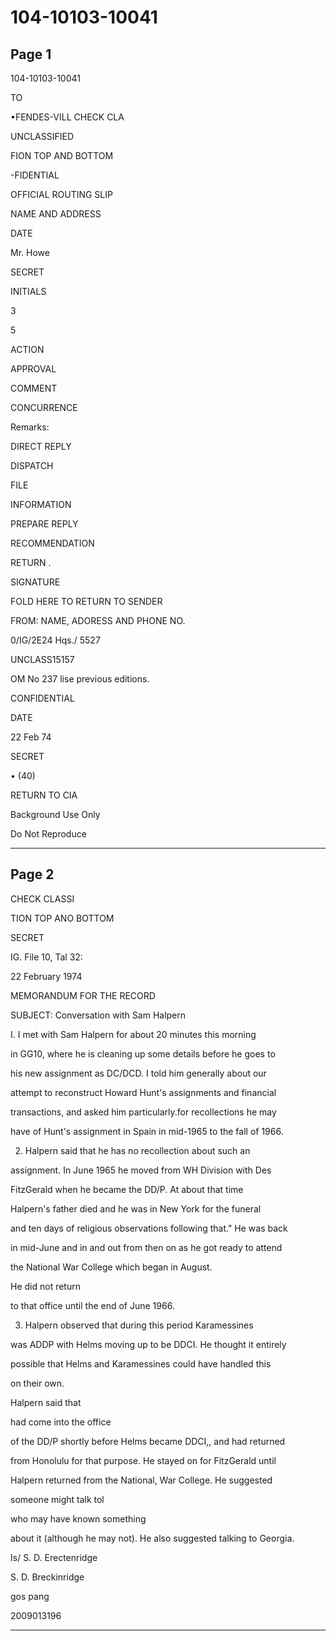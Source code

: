 # 104-10103-10041

## Page 1

104-10103-10041

TO

•FENDES-VILL CHECK CLA

UNCLASSIFIED

FION TOP AND BOTTOM

-FIDENTIAL

OFFICIAL ROUTING SLIP

NAME AND ADDRESS

DATE

Mr. Howe

SECRET

INITIALS

3

5

ACTION

APPROVAL

COMMENT

CONCURRENCE

Remarks:

DIRECT REPLY

DISPATCH

FILE

INFORMATION

PREPARE REPLY

RECOMMENDATION

RETURN .

SIGNATURE

FOLD HERE TO RETURN TO SENDER

FROM: NAME, ADORESS AND PHONE NO.

0/IG/2E24 Hqs./ 5527

UNCLASS15157

OM No 237 lise previous editions.

CONFIDENTIAL

DATE

22 Feb 74

SECRET

• (40)

RETURN TO CIA

Background Use Only

Do Not Reproduce

---

## Page 2

CHECK CLASSI

TION TOP ANO BOTTOM

SECRET

IG. File 10, Tal 32:

22 February 1974

MEMORANDUM FOR THE RECORD

SUBJECT: Conversation with Sam Halpern

I. I met with Sam Halpern for about 20 minutes this morning

in GG10, where he is cleaning up some details before he goes to

his new assignment as DC/DCD. I told him generally about our

attempt to reconstruct Howard Hunt's assignments and financial

transactions, and asked him particularly.for recollections he may

have of Hunt's assignment in Spain in mid-1965 to the fall of 1966.

2. Halpern said that he has no recollection about such an

assignment. In June 1965 he moved from WH Division with Des

FitzGerald when he became the DD/P. At about that time

Halpern's father died and he was in New York for the funeral

and ten days of religious observations following that." He was back

in mid-June and in and out from then on as he got ready to attend

the National War College which began in August.

He did not return

to that office until the end of June 1966.

3. Halpern observed that during this period Karamessines

was ADDP with Helms moving up to be DDCI. He thought it entirely

possible that Helms and Karamessines could have handled this

on their own.

Halpern said that

had come into the office

of the DD/P shortly before Helms became DDCI,, and had returned

from Honolulu for that purpose. He stayed on for FitzGerald until

Halpern returned from the National, War College. He suggested

someone might talk tol

who may have known something

about it (although he may not). He also suggested talking to Georgia.

Is/ S. D. Erectenridge

S. D. Breckinridge

gos pang

2009013196

---


